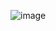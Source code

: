 ![image](https://user-images.githubusercontent.com/97913101/195289847-3c59e080-30f3-4bcc-b37c-ba39d6030efc.png)

